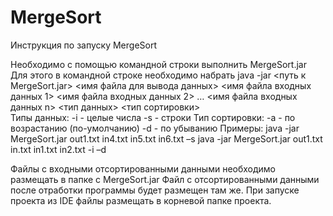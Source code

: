 # MergeSort
Инструкция по запуску MergeSort 
 
Необходимо с помощью командной строки выполнить MergeSort.jar Для этого в командной строке необходимо набрать java -jar <путь к MergeSort.jar> <имя файла для вывода данных> <имя файла входных данных 1>  <имя файла входных данных 2> … <имя файла входных данных n> <тип данных> <тип сортировки>  
Типы данных: -i - целые числа -s - строки 
Тип сортировки: -a - по возрастанию (по-умолчанию) -d - по убыванию 
Примеры: 
java -jar MergeSort.jar out1.txt in4.txt in5.txt in6.txt –s 
java -jar MergeSort.jar out1.txt in.txt in1.txt in2.txt -i –d 
 
Файлы с входными отсортированными данными необходимо размещать в папке с MergeSort.jar 
Файл с отсортированными данными после отработки программы будет размещен там же. При запуске проекта из IDE файлы размещать в корневой папке проекта. 
